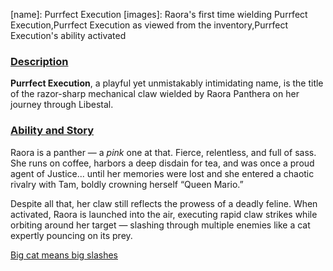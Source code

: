 [chapter]: undefined
[quote]:   Raooo!
[name]:    Purrfect Execution
[images]:  Raora's first time wielding Purrfect Execution,Purrfect Execution as viewed from the inventory,Purrfect Execution's ability activated

### <u>Description</u> 
**Purrfect Execution**, a playful yet unmistakably intimidating name, is the title of the razor-sharp mechanical claw wielded by Raora Panthera on her journey through Libestal.

### <u>Ability and Story</u> 
Raora is a panther — a *pink* one at that. Fierce, relentless, and full of sass. She runs on coffee, harbors a deep disdain for tea, and was once a proud agent of Justice... until her memories were lost and she entered a chaotic rivalry with Tam, boldly crowning herself “Queen Mario.”

Despite all that, her claw still reflects the prowess of a deadly feline. When activated, Raora is launched into the air, executing rapid claw strikes while orbiting around her target — slashing through multiple enemies like a cat expertly pouncing on its prey.

[Big cat means big slashes](#embed:https://www.youtube.com/live/8ybUOw9NhMc?si=8Pej7LP6Am3NbGSa&t=6746)
